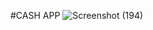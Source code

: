 #CASH APP 
![Screenshot (194)](https://github.com/raobaba/Mercor_FrontEnd_Assignment/assets/99542983/e8ad1596-0e5d-4503-9b27-a2e43bdc7451)
